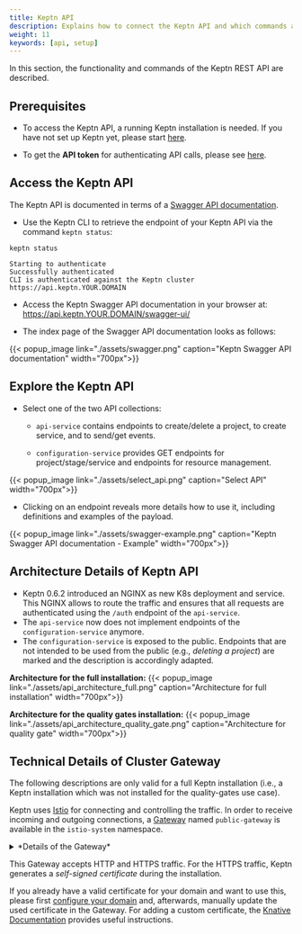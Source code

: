 ```yaml
---
title: Keptn API
description: Explains how to connect the Keptn API and which commands are available.
weight: 11
keywords: [api, setup]
---
```


In this section, the functionality and commands of the Keptn REST API are described.

## Prerequisites

- To access the Keptn API, a running Keptn installation is needed. If you have not set up Keptn yet, please start [here](../../operate/install/).

- To get the **API token** for authenticating API calls, please see [here](../../operate/api_token/#retrieve-api-token).  

## Access the Keptn API

The Keptn API is documented in terms of a [Swagger API documentation](https://swagger.io/).

* Use the Keptn CLI to retrieve the endpoint of your Keptn API via the command `keptn status`:

```console
keptn status
```

```console
Starting to authenticate
Successfully authenticated
CLI is authenticated against the Keptn cluster https://api.keptn.YOUR.DOMAIN
```

* Access the Keptn Swagger API documentation in your browser at: https://api.keptn.YOUR.DOMAIN/swagger-ui/

* The index page of the Swagger API documentation looks as follows:

{{< popup_image
    link="./assets/swagger.png"
    caption="Keptn Swagger API documentation"
    width="700px">}}

## Explore the Keptn API

* Select one of the two API collections: 

    * `api-service` contains endpoints to create/delete a project, to create service, and to send/get events.

    * `configuration-service` provides GET endpoints for project/stage/service and endpoints for resource management.

{{< popup_image
    link="./assets/select_api.png"
    caption="Select API"
    width="700px">}}

* Clicking on an endpoint reveals more details how to use it, including definitions and examples of the payload.

{{< popup_image
    link="./assets/swagger-example.png"
    caption="Keptn Swagger API documentation - Example"
    width="700px">}}

## Architecture Details of Keptn API

- Keptn 0.6.2 introduced an NGINX as new K8s deployment and service. This NGINX allows to route the traffic and ensures that all requests are authenticated using the `/auth` endpoint of the `api-service`.
- The `api-service` now does not implement endpoints of the `configuration-service` anymore.
- The `configuration-service` is exposed to the public. Endpoints that are not intended to be used from the public (e.g., *deleting a project*) are marked and the description is accordingly adapted.

**Architecture for the full installation:**
{{< popup_image
    link="./assets/api_architecture_full.png"
    caption="Architecture for full installation"
    width="700px">}}

**Architecture for the quality gates installation:**
{{< popup_image
    link="./assets/api_architecture_quality_gate.png"
    caption="Architecture for quality gate"
    width="700px">}}

## Technical Details of Cluster Gateway

The following descriptions are only valid for a full Keptn installation 
(i.e., a Keptn installation which was not installed for the quality-gates use case).

Keptn uses [Istio](https://istio.io/) for connecting and controlling the traffic.
In order to receive incoming and outgoing connections,
a [Gateway](https://istio.io/docs/reference/config/networking/gateway/) named `public-gateway` is available in the `istio-system` namespace.

<details><summary>*Details of the Gateway*</summary>
    <p>

    apiVersion: networking.istio.io/v1alpha3
    kind: Gateway
    metadata:
    name: public-gateway
    namespace: istio-system
    spec:
    selector:
        istio: ingressgateway
    servers:
    - port:
        name: http
        number: 80
        protocol: HTTP
        hosts:
        - '*'    
    - hosts:
        - '*'
        port:
        name: https
        number: 443
        protocol: HTTPS
        tls:
        mode: SIMPLE
        privateKey: /etc/istio/ingressgateway-certs/tls.key
        serverCertificate: /etc/istio/ingressgateway-certs/tls.crt

</p>
</details>

This Gateway accepts HTTP and HTTPS traffic. 
For the HTTPS traffic, Keptn generates a *self-signed certificate* during the installation.

If you already have a valid certificate for your domain and want to use this, please 
first [configure your domain](../cli/#keptn-configure-domain) and,
afterwards, manually update the used certificate in the Gateway.
For adding a custom certificate, the [Knative Documentation](https://knative.dev/docs/serving/using-a-tls-cert/)
provides useful instructions.
